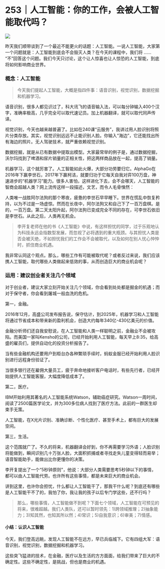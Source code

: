 # 253｜人工智能：你的工作，会被人工智能取代吗？

![](../img/c38e1df7d4ff7f1181378fbabeabab43.jpg)

昨天我们顺带谈到了一个最近不能更火的话题：人工智能。一说人工智能，大家第一个问题就是：人工智能到底会不会毁灭人类？在今天的课程中，我们将 …… “不”回答这个问题。我们今天只讨论，这个让人惊喜也让人惊恐的人工智能，到底将如何影响商业世界。

### 概念：人工智能

> 今天我们提起人工智能，大概是指四件事：语音识别，视觉识别，数据挖掘和机器学习。

语音识别，很多人都见识过了，科大讯飞的语音输入法，可以每分钟输入400个汉字，准确率极高，几乎完全可以取代速记员。加上机器翻译，就可以取代同声传译。

视觉识别，今天也越来越普遍了。比如在240课“云服务”，我讲过用人脸识别将照片分类存放。其实，视觉识别远远不止能识别人脸。你输入“海边”，它还能找出所有海边的照片。无人驾驶技术，就严重依赖视觉识别。

数据挖掘，就是从已有数据中提取出模型。大家最常举的例子是，通过数据挖掘，沃尔玛找到了啤酒和尿片销量的正相关性，把这两样商品放在一起，提高了销量。

机器学习，这个就厉害了。人工智能如此火爆，大部分功劳要归它。AlphaGo在2016年下赢李世石，2017年下赢柯洁，就要归功于它每天自我对弈100万盘，神速进步的“机器学习”能力。很多人害怕，这样进化下去，会不会哪天，人工智能的智商会超越人类？网上流传这样一段描述，文艺，而令人毛骨悚然：

人类唯一战胜阿尔法狗的那个寒夜，疲惫的李世石早早睡下。世界在慌乱中恢复矜持，以为不过是一场虚惊。然而在长夜中，阿尔法狗又和自己下了一百万盘棋。是的，一百万盘。第二天太阳升起，阿尔法狗已变成完全不同的存在，可李世石依旧是李世石。从此之后，人类再无机会。

> 李开复老师在他的书《人工智能》中说，有这样担忧的同学，过于乐观地认为科技永远会指数型发展，而忽视了必将遇到的重大瓶颈。与其担忧人类是否会被灭绝，不如担忧我们的工作会不会被取代，以及如何在别人忧心忡忡时，抓住商业机遇。

我非常认同这个观点。那么，哪些工作有可能被取代呢？或者反过来说，我们应该携人工智能，取代哪些人类做起来低效的事，从而创造巨大的商业机会呢？

### 运用：建议创业者关注几个领域

对于创业者，建议大家立刻开始关注几个领域，你会看到处处都是掘金的机遇；而对于保守者，你会看到屠城一般血洗的危机。

第一，金融。

2016年12月，高盛公司发布报告说，保守估计，到2025年，机器学习和人工智能将通过节省成本和带来新的盈利机会，创造大约每年340亿-430亿美元的价值。

金融分析师们还自我安慰说，在人工智能和人类一样聪明之前，金融业不会被攻陷。而美国一家叫Kensho的公司，已经开始利用人工智能，每天早上8:35，给高盛的雇员们，提供自动化的投资分析报告了。

当有些金融机构还要用户到柜台办各种繁琐手续时，蚂蚁金服已经开始利用人脸识别进行远程身份验证了。

当很多银行还在雇佣大量员工，疲于奔命地接听客户电话时，有些先行者，已经开始提供人工智能客服，大幅度降低成本了。

第二，医疗。

IBM开始利用其著名的人工智能系统Watson，辅助癌症研究。Watson一周时间，阅读了2500篇医学论文，并为300多位病人找到了医疗方法。此前的一群医生却束手无策。

人工智能，在X光片识别、准确诊断、个性化医疗、甚至手术上，都有巨大的发展空间。

第三，生活。

这个范围就广了。不久的将来，机器翻译会好到，你不再需要学习外语；人脸识别将能做到，瞬间识别几十万张人脸，大面积抓捕或者寻找走失儿童变得轻而易举；语音智能助手，能做出比你更懂你的决策。

李开复提出了一个“5秒钟原则”，他说：大部分人类需要思考5秒钟以下的事情，都可以由人工智能代劳。也许所有这些事情，都是未来巨大的商业机会。

讲到这里，也许你会担忧，什么都让人工智能干了，那我干什么呢？到底还有哪些是人工智能干不了的，我怕了你，我让我的孩子以后专门学这些，还不行吗？

> 那么，哪些事情，人工智能做不到呢？下面七个领域，人工智能在可预见的将来，很难超越。我们人类队，还可以暂时领先：1)跨领域推理；2)抽象能力；3)知其然，也知其所以然；4)常识；5)自我意识；6)审美；7)情感。

#### 小结：认识人工智能

今天，我们登高远眺，发现人工智能不在远方，早已兵临城下。它有四组大军：语音识别，视觉识别，数据挖掘和机器学习。

这些突飞猛进的技术，在金融，医疗以及生活的方方面面，给我们带来了巨大的不确定性。这些不确定性，是挑战，但也是商业的机遇。